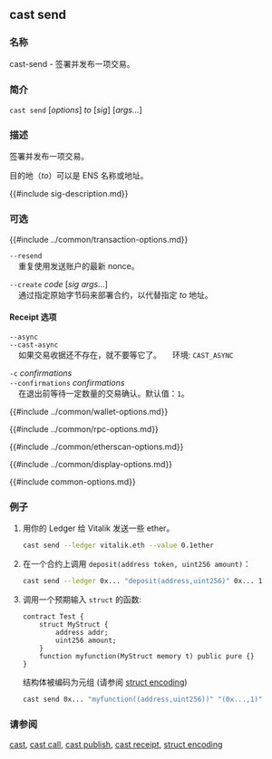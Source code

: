 ## cast send

### 名称

cast-send - 签署并发布一项交易。

### 简介

``cast send`` [*options*] *to* [*sig*] [*args...*]

### 描述

签署并发布一项交易。

目的地（*to*）可以是 ENS 名称或地址。

{{#include sig-description.md}}

### 可选

{{#include ../common/transaction-options.md}}

`--resend`  
&nbsp;&nbsp;&nbsp;&nbsp;重复使用发送账户的最新 nonce。

`--create` *code* [*sig* *args...*]  
&nbsp;&nbsp;&nbsp;&nbsp;通过指定原始字节码来部署合约，以代替指定 *to* 地址。

#### Receipt 选项

`--async`  
`--cast-async`  
&nbsp;&nbsp;&nbsp;&nbsp;如果交易收据还不存在，就不要等它了。 
&nbsp;&nbsp;&nbsp;&nbsp;环境: `CAST_ASYNC`

`-c` *confirmations*  
`--confirmations` *confirmations*  
&nbsp;&nbsp;&nbsp;&nbsp;在退出前等待一定数量的交易确认。默认值：`1`。

{{#include ../common/wallet-options.md}}

{{#include ../common/rpc-options.md}}

{{#include ../common/etherscan-options.md}}

{{#include ../common/display-options.md}}

{{#include common-options.md}}

### 例子

1. 用你的 Ledger 给 Vitalik 发送一些 ether。
    ```sh
    cast send --ledger vitalik.eth --value 0.1ether
    ```

2. 在一个合约上调用 `deposit(address token, uint256 amount)`：
    ```sh
    cast send --ledger 0x... "deposit(address,uint256)" 0x... 1
    ```

3. 调用一个预期输入 `struct` 的函数:

    ```solidity
    contract Test {
        struct MyStruct {
            address addr;
            uint256 amount;
        }
        function myfunction(MyStruct memory t) public pure {}
    }
    ```

    结构体被编码为元组 (请参阅 [struct encoding](./misc/struct-encoding.md))

    ```sh
    cast send 0x... "myfunction((address,uint256))" "(0x...,1)"
    ```
### 请参阅

[cast](./cast.md), [cast call](./cast-call.md), [cast publish](./cast-publish.md), [cast receipt](./cast-receipt.md), [struct encoding](./misc/struct-encoding.md)
